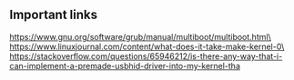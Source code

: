 ## Important links

https://www.gnu.org/software/grub/manual/multiboot/multiboot.html\ 
https://www.linuxjournal.com/content/what-does-it-take-make-kernel-0\
https://stackoverflow.com/questions/65946212/is-there-any-way-that-i-can-implement-a-premade-usbhid-driver-into-my-kernel-tha
